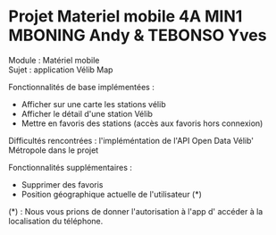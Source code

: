 # Projet Materiel mobile 4A MIN1 MBONING Andy & TEBONSO Yves  
Module : Matériel mobile  
Sujet : application Vélib Map  
  

Fonctionnalités de base implémentées :  
- Afficher sur une carte les stations vélib  
- Afficher le détail d'une station Vélib  
- Mettre en favoris des stations (accès aux favoris hors connexion)  
  

Difficultés rencontrées : l'impléméntation de  l'API Open Data Vélib' Métropole  dans le projet  
  
  
Fonctionnalités supplémentaires :  
- Supprimer des favoris  
- Position géographique actuelle de l'utilisateur (*)  
  
(*) : Nous vous prions de donner l'autorisation à l'app d' accéder à la localisation du téléphone.
